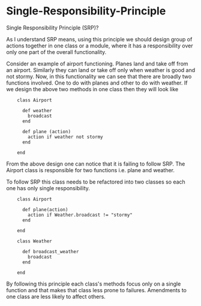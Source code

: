 # Single-Responsibility-Principle


Single Responsibility Principle (SRP)?

As I understand SRP means, using this principle we should design group of actions together in one class or a module, where it has a responsibility over only one part of the overall functionality.

Consider an example of airport functioning.  Planes land and take off from an airport.  Similarly they can land or take off only when weather is good and not stormy.  Now, in this functionality we can see that there are broadly two functions involved.  One to do with planes and other to do with weather.  If we design the above two methods in one class then they will look like

        class Airport

          def weather
            broadcast
          end

          def plane (action)
            action if weather not stormy
          end

        end

From the above design one can notice that it is failing to follow SRP. The Airport class is responsible for two functions i.e. plane and weather.

To follow SRP this class needs to be refactored into two classes so each one has only single responsibility.

        class Airport

          def plane(action)
            action if Weather.broadcast != "stormy"
          end

        end

        class Weather

          def broadcast_weather
            broadcast
          end

        end

By following this principle each class's methods focus only on a single function and that makes that class less prone to failures.  Amendments to one class are less likely to affect others.
